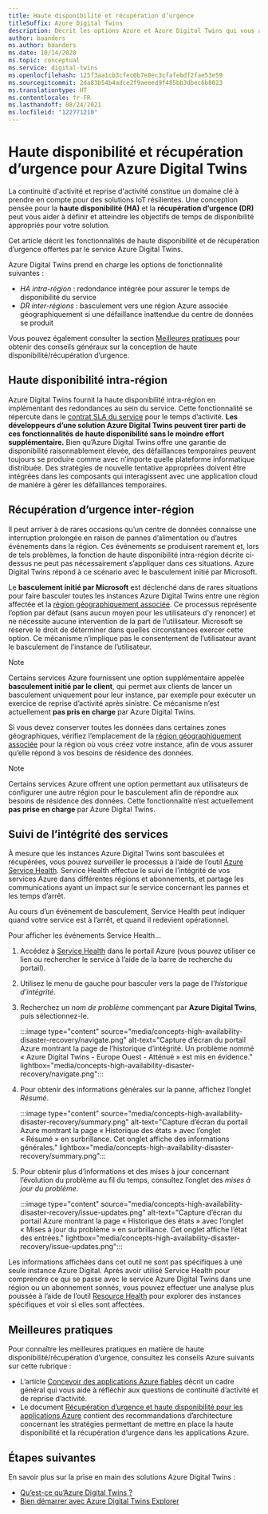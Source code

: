 ```yaml
---
title: Haute disponibilité et récupération d’urgence
titleSuffix: Azure Digital Twins
description: Décrit les options Azure et Azure Digital Twins qui vous aident à créer des solutions Azure IoT à haute disponibilité dotées de fonctionnalités de récupération d’urgence.
author: baanders
ms.author: baanders
ms.date: 10/14/2020
ms.topic: conceptual
ms.service: digital-twins
ms.openlocfilehash: 125f3aa1cb3cfec0b7e8ec3cfafebdf2fae53e59
ms.sourcegitcommit: 2da83b54b4adce2f9aeeed9f485bb3dbec6b8023
ms.translationtype: HT
ms.contentlocale: fr-FR
ms.lasthandoff: 08/24/2021
ms.locfileid: "122771210"
---
```

# <a name="azure-digital-twins-high-availability-and-disaster-recovery"></a>Haute disponibilité et récupération d’urgence pour Azure Digital Twins

La continuité d'activité et reprise d'activité constitue un domaine clé à prendre en compte pour des solutions IoT résilientes. Une conception pensée pour la **haute disponibilité (HA)** et la **récupération d’urgence (DR)** peut vous aider à définir et atteindre les objectifs de temps de disponibilité appropriés pour votre solution.

Cet article décrit les fonctionnalités de haute disponibilité et de récupération d’urgence offertes par le service Azure Digital Twins.

Azure Digital Twins prend en charge les options de fonctionnalité suivantes :
* *HA intra-région* : redondance intégrée pour assurer le temps de disponibilité du service
* *DR inter-régions* : basculement vers une région Azure associée géographiquement si une défaillance inattendue du centre de données se produit

Vous pouvez également consulter la section [Meilleures pratiques](#best-practices) pour obtenir des conseils généraux sur la conception de haute disponibilité/récupération d’urgence.

## <a name="intra-region-ha"></a>Haute disponibilité intra-région
 
Azure Digital Twins fournit la haute disponibilité intra-région en implémentant des redondances au sein du service. Cette fonctionnalité se répercute dans le [contrat SLA du service](https://azure.microsoft.com/support/legal/sla/digital-twins) pour le temps d’activité. **Les développeurs d’une solution Azure Digital Twins peuvent tirer parti de ces fonctionnalités de haute disponibilité sans le moindre effort supplémentaire.** Bien qu’Azure Digital Twins offre une garantie de disponibilité raisonnablement élevée, des défaillances temporaires peuvent toujours se produire comme avec n’importe quelle plateforme informatique distribuée. Des stratégies de nouvelle tentative appropriées doivent être intégrées dans les composants qui interagissent avec une application cloud de manière à gérer les défaillances temporaires.

## <a name="cross-region-dr"></a>Récupération d’urgence inter-région

Il peut arriver à de rares occasions qu’un centre de données connaisse une interruption prolongée en raison de pannes d’alimentation ou d’autres événements dans la région. Ces événements se produisent rarement et, lors de tels problèmes, la fonction de haute disponibilité intra-région décrite ci-dessus ne peut pas nécessairement s’appliquer dans ces situations. Azure Digital Twins répond à ce scénario avec le basculement initié par Microsoft.

Le **basculement initié par Microsoft** est déclenché dans de rares situations pour faire basculer toutes les instances Azure Digital Twins entre une région affectée et la [région géographiquement associée](../best-practices-availability-paired-regions.md). Ce processus représente l’option par défaut (sans aucun moyen pour les utilisateurs d’y renoncer) et ne nécessite aucune intervention de la part de l’utilisateur. Microsoft se réserve le droit de déterminer dans quelles circonstances exercer cette option. Ce mécanisme n’implique pas le consentement de l’utilisateur avant le basculement de l’instance de l’utilisateur.

>[!NOTE]
> Certains services Azure fournissent une option supplémentaire appelée **basculement initié par le client**, qui permet aux clients de lancer un basculement uniquement pour leur instance, par exemple pour exécuter un exercice de reprise d’activité après sinistre. Ce mécanisme n’est actuellement **pas pris en charge** par Azure Digital Twins. 

Si vous devez conserver toutes les données dans certaines zones géographiques, vérifiez l’emplacement de la [région géographiquement associée](../best-practices-availability-paired-regions.md#azure-regional-pairs) pour la région où vous créez votre instance, afin de vous assurer qu’elle répond à vos besoins de résidence des données.

>[!NOTE]
> Certains services Azure offrent une option permettant aux utilisateurs de configurer une autre région pour le basculement afin de répondre aux besoins de résidence des données. Cette fonctionnalité n’est actuellement **pas prise en charge** par Azure Digital Twins. 

## <a name="monitor-service-health"></a>Suivi de l’intégrité des services

À mesure que les instances Azure Digital Twins sont basculées et récupérées, vous pouvez surveiller le processus à l’aide de l’outil [Azure Service Health](../service-health/service-health-overview.md). Service Health effectue le suivi de l’intégrité de vos services Azure dans différentes régions et abonnements, et partage les communications ayant un impact sur le service concernant les pannes et les temps d’arrêt.

Au cours d’un événement de basculement, Service Health peut indiquer quand votre service est à l’arrêt, et quand il redevient opérationnel.

Pour afficher les événements Service Health...
1. Accédez à [Service Health](https://portal.azure.com/?feature.customportal=false#blade/Microsoft_Azure_Health/AzureHealthBrowseBlade/serviceIssues) dans le portail Azure (vous pouvez utiliser ce lien ou rechercher le service à l’aide de la barre de recherche du portail).
1. Utilisez le menu de gauche pour basculer vers la page de l’*historique d’intégrité*.
1. Recherchez un *nom de problème* commençant par **Azure Digital Twins**, puis sélectionnez-le.

    :::image type="content" source="media/concepts-high-availability-disaster-recovery/navigate.png" alt-text="Capture d’écran du portail Azure montrant la page de l’historique d’intégrité. Un problème nommé « Azure Digital Twins - Europe Ouest - Atténué » est mis en évidence." lightbox="media/concepts-high-availability-disaster-recovery/navigate.png":::

1. Pour obtenir des informations générales sur la panne, affichez l’onglet *Résumé*.

    :::image type="content" source="media/concepts-high-availability-disaster-recovery/summary.png" alt-text="Capture d’écran du portail Azure montrant la page « Historique des états » avec l’onglet « Résumé » en surbrillance. Cet onglet affiche des informations générales." lightbox="media/concepts-high-availability-disaster-recovery/summary.png":::
1. Pour obtenir plus d’informations et des mises à jour concernant l’évolution du problème au fil du temps, consultez l’onglet des *mises à jour du problème*.

    :::image type="content" source="media/concepts-high-availability-disaster-recovery/issue-updates.png" alt-text="Capture d’écran du portail Azure montrant la page « Historique des états » avec l’onglet « Mises à jour du problème » en surbrillance. Cet onglet affiche l’état des entrées." lightbox="media/concepts-high-availability-disaster-recovery/issue-updates.png":::


Les informations affichées dans cet outil ne sont pas spécifiques à une seule instance Azure Digital. Après avoir utilisé Service Health pour comprendre ce qui se passe avec le service Azure Digital Twins dans une région ou un abonnement sonnés, vous pouvez effectuer une analyse plus poussée à l’aide de l’outil [Resource Health](troubleshoot-resource-health.md) pour explorer des instances spécifiques et voir si elles sont affectées.

## <a name="best-practices"></a>Meilleures pratiques

Pour connaître les meilleures pratiques en matière de haute disponibilité/récupération d’urgence, consultez les conseils Azure suivants sur cette rubrique : 
* L’article [Concevoir des applications Azure fiables](/azure/architecture/framework/resiliency/app-design) décrit un cadre général qui vous aide à réfléchir aux questions de continuité d’activité et de reprise d’activité. 
* Le document [Récupération d’urgence et haute disponibilité pour les applications Azure](/azure/architecture/framework/resiliency/backup-and-recovery) contient des recommandations d’architecture concernant les stratégies permettant de mettre en place la haute disponibilité et la récupération d’urgence dans les applications Azure.

## <a name="next-steps"></a>Étapes suivantes 

En savoir plus sur la prise en main des solutions Azure Digital Twins :
 
* [Qu’est-ce qu’Azure Digital Twins ?](overview.md)
* [Bien démarrer avec Azure Digital Twins Explorer](quickstart-azure-digital-twins-explorer.md)
